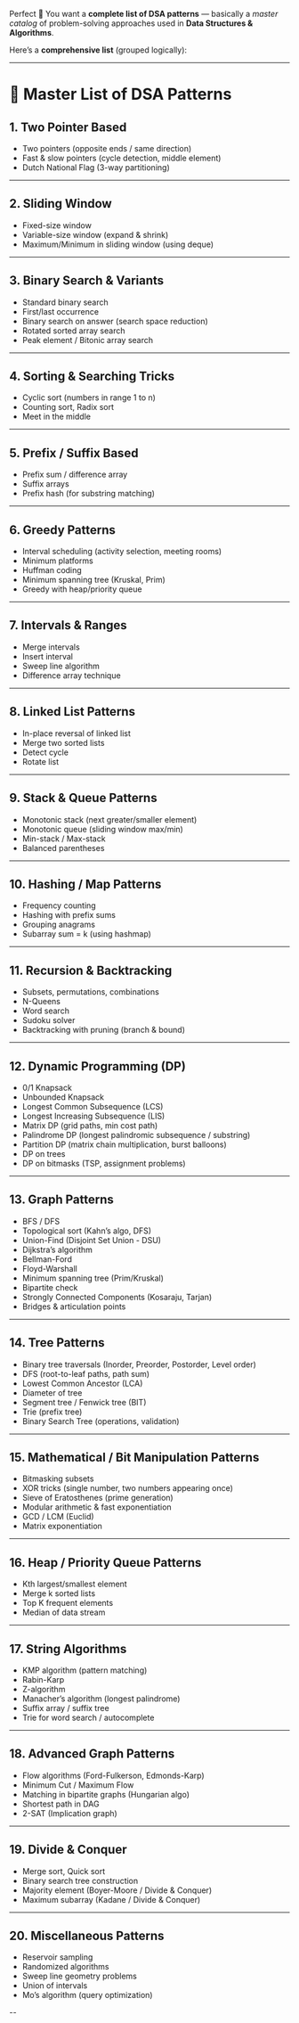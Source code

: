 Perfect 🚀 You want a **complete list of DSA patterns** — basically a *master catalog* of problem-solving approaches used in **Data Structures & Algorithms**.

Here’s a **comprehensive list** (grouped logically):

---

# 📘 Master List of DSA Patterns

## 1. **Two Pointer Based**

* Two pointers (opposite ends / same direction)
* Fast & slow pointers (cycle detection, middle element)
* Dutch National Flag (3-way partitioning)

---

## 2. **Sliding Window**

* Fixed-size window
* Variable-size window (expand & shrink)
* Maximum/Minimum in sliding window (using deque)

---

## 3. **Binary Search & Variants**

* Standard binary search
* First/last occurrence
* Binary search on answer (search space reduction)
* Rotated sorted array search
* Peak element / Bitonic array search

---

## 4. **Sorting & Searching Tricks**

* Cyclic sort (numbers in range 1 to n)
* Counting sort, Radix sort
* Meet in the middle

---

## 5. **Prefix / Suffix Based**

* Prefix sum / difference array
* Suffix arrays
* Prefix hash (for substring matching)

---

## 6. **Greedy Patterns**

* Interval scheduling (activity selection, meeting rooms)
* Minimum platforms
* Huffman coding
* Minimum spanning tree (Kruskal, Prim)
* Greedy with heap/priority queue

---

## 7. **Intervals & Ranges**

* Merge intervals
* Insert interval
* Sweep line algorithm
* Difference array technique

---

## 8. **Linked List Patterns**

* In-place reversal of linked list
* Merge two sorted lists
* Detect cycle
* Rotate list

---

## 9. **Stack & Queue Patterns**

* Monotonic stack (next greater/smaller element)
* Monotonic queue (sliding window max/min)
* Min-stack / Max-stack
* Balanced parentheses

---

## 10. **Hashing / Map Patterns**

* Frequency counting
* Hashing with prefix sums
* Grouping anagrams
* Subarray sum = k (using hashmap)

---

## 11. **Recursion & Backtracking**

* Subsets, permutations, combinations
* N-Queens
* Word search
* Sudoku solver
* Backtracking with pruning (branch & bound)

---

## 12. **Dynamic Programming (DP)**

* 0/1 Knapsack
* Unbounded Knapsack
* Longest Common Subsequence (LCS)
* Longest Increasing Subsequence (LIS)
* Matrix DP (grid paths, min cost path)
* Palindrome DP (longest palindromic subsequence / substring)
* Partition DP (matrix chain multiplication, burst balloons)
* DP on trees
* DP on bitmasks (TSP, assignment problems)

---

## 13. **Graph Patterns**

* BFS / DFS
* Topological sort (Kahn’s algo, DFS)
* Union-Find (Disjoint Set Union - DSU)
* Dijkstra’s algorithm
* Bellman-Ford
* Floyd-Warshall
* Minimum spanning tree (Prim/Kruskal)
* Bipartite check
* Strongly Connected Components (Kosaraju, Tarjan)
* Bridges & articulation points

---

## 14. **Tree Patterns**

* Binary tree traversals (Inorder, Preorder, Postorder, Level order)
* DFS (root-to-leaf paths, path sum)
* Lowest Common Ancestor (LCA)
* Diameter of tree
* Segment tree / Fenwick tree (BIT)
* Trie (prefix tree)
* Binary Search Tree (operations, validation)

---

## 15. **Mathematical / Bit Manipulation Patterns**

* Bitmasking subsets
* XOR tricks (single number, two numbers appearing once)
* Sieve of Eratosthenes (prime generation)
* Modular arithmetic & fast exponentiation
* GCD / LCM (Euclid)
* Matrix exponentiation

---

## 16. **Heap / Priority Queue Patterns**

* Kth largest/smallest element
* Merge k sorted lists
* Top K frequent elements
* Median of data stream

---

## 17. **String Algorithms**

* KMP algorithm (pattern matching)
* Rabin-Karp
* Z-algorithm
* Manacher’s algorithm (longest palindrome)
* Suffix array / suffix tree
* Trie for word search / autocomplete

---

## 18. **Advanced Graph Patterns**

* Flow algorithms (Ford-Fulkerson, Edmonds-Karp)
* Minimum Cut / Maximum Flow
* Matching in bipartite graphs (Hungarian algo)
* Shortest path in DAG
* 2-SAT (Implication graph)

---

## 19. **Divide & Conquer**

* Merge sort, Quick sort
* Binary search tree construction
* Majority element (Boyer-Moore / Divide & Conquer)
* Maximum subarray (Kadane / Divide & Conquer)

---

## 20. **Miscellaneous Patterns**

* Reservoir sampling
* Randomized algorithms
* Sweep line geometry problems
* Union of intervals
* Mo’s algorithm (query optimization)

--
